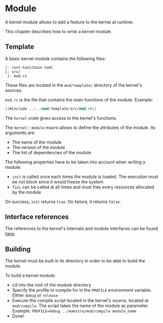 # Module

A kernel module allows to add a feature to the kernel at runtime.

This chapter describes how to write a kernel module.



## Template

A basic kernel module contains the following files:

```
|- rust-toolchain.toml
|- src/
 |- mod.rs
```

These files are located in the `mod/template/` directory of the kernel's sources.

`mod.rs` is the file that contains the main functions of the module. Example:

```rust
{{#include ../../mod/template/src/mod.rs}}
```

The `kernel` crate gives access to the kernel's functions.

The `kernel::module` macro allows to define the attributes of the module. Its arguments are:
- The name of the module
- The version of the module
- The list of dependencies of the module

The following properties have to be taken into account when writing a module:
- `init` is called once each times the module is loaded. The execution must be not block since it would freeze the system
- `fini` can be called at all times and must free every resources allocated by the module

On success, `init` returns `true`. On failure, it returns `false`.



## Interface references

The references to the kernel's internals and module interfaces can be found [here](references/kernel/index.html).



## Building

The kernel must be built in its directory in order to be able to build the module.

To build a kernel module:
- cd into the root of the module directory
- Specify the profile to compile for in the `PROFILE` environment variable. Either `debug` or `release`
- Execute the compile script located in the kernel's source, located at `mod/compile`. The script takes the name of the module as parameter. Example: `PROFILE=debug ../maestro/mod/compile module_name`
- Done!
